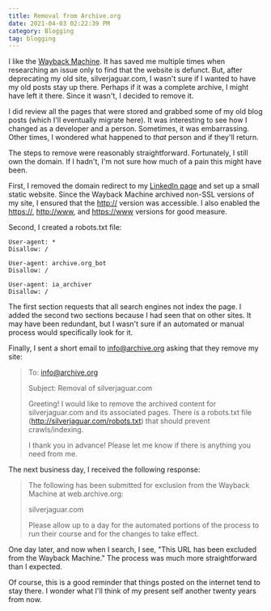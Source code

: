 ```yaml
---
title: Removal from Archive.org
date: 2021-04-03 02:22:39 PM
category: Blogging
tag: blogging
---
```


I like the [Wayback Machine](https://archive.org/).  It has saved me multiple times when researching an issue only to find that the website is defunct.  But, after deprecating my old site, silverjaguar.com, I wasn't sure if I wanted to have my old posts stay up there.  Perhaps if it was a complete archive, I might have left it there.  Since it wasn't, I decided to remove it.

I did review all the pages that were stored and grabbed some of my old blog posts (which I'll eventually migrate here).  It was interesting to see how I changed as a developer and a person.  Sometimes, it was embarrassing.  Other times, I wondered what happened to *that* person and if they'll return.

The steps to remove were reasonably straightforward.  Fortunately, I still own the domain.  If I hadn't, I'm not sure how much of a pain this might have been.

First, I removed the domain redirect to my [LinkedIn page](https://linkedin.com/in/AceGayhart) and set up a small static website.  Since the Wayback Machine archived non-SSL versions of my site, I ensured that the [http://](http://silverjaguar.com) version was accessible.  I also enabled the [https://](https://silverjaguar.com), [http://www](http://www.silverjaguar.com), and [https://www](https://www.silverjaguar.com) versions for good measure.

Second, I created a robots.txt file:

    User-agent: *
    Disallow: /

    User-agent: archive.org_bot
    Disallow: /

    User-agent: ia_archiver
    Disallow: /

The first section requests that all search engines not index the page.  I added the second two sections because I had seen that on other sites.  It may have been redundant, but I wasn't sure if an automated or manual process would specifically look for it.

Finally, I sent a short email to info@archive.org asking that they remove my site:

> To: info@archive.org
>
> Subject: Removal of silverjaguar.com
>
> Greeting! I would like to remove the archived content for silverjaguar.com and its associated pages. There is a robots.txt file (http://silverjaguar.com/robots.txt) that should prevent crawls/indexing.
>
> I thank you in advance! Please let me know if there is anything you need from me.

The next business day, I received the following response:

> The following has been submitted for exclusion from the Wayback Machine at web.archive.org:
>
> silverjaguar.com
>
> Please allow up to a day for the automated portions of the process to run their course and for the changes to take effect.

One day later, and now when I search, I see, "This URL has been excluded from the Wayback Machine."  The process was much more straightforward than I expected.

Of course, this is a good reminder that things posted on the internet tend to stay there.  I wonder what I'll think of my present self another twenty years from now.